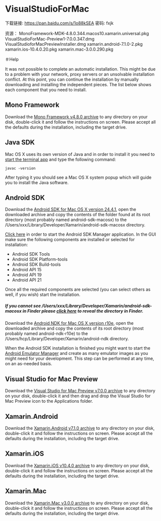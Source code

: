 # VisualStudioForMac

下载链接: https://pan.baidu.com/s/1o88kSEA 密码: fxjk

资源：
MonoFramework-MDK-4.8.0.344.macos10.xamarin.universal.pkg
VisualStudioForMac-Preview1-7.0.0.347.dmg
VisualStudioforMacPreviewInstaller.dmg
xamarin.android-7.1.0-2.pkg
xamarin.ios-10.4.0.20.pkg
xamarin.mac-3.0.0.290.pkg


＃Help

It was not possible to complete an automatic installation. This might be due to a problem with your network, proxy servers or an unsolvable installation conflict. At this point, you can continue the installation by manually downloading and installing the independent pieces. The list below shows each component that you need to install.

## Mono Framework

Download the [Mono Framework v4.8.0 archive](https://dl.xamarin.com/MonoFrameworkMDK/Macx86/MonoFramework-MDK-4.8.0.344.macos10.xamarin.universal.pkg) to any directory on your disk, double-click it and follow the instructions on screen. Please accept all the defaults during the installation, including the target drive.

## Java SDK

Mac OS X uses its own version of Java and in order to install it you need to [start the terminal app](run://localhost/usr/bin/open?-a&Terminal) and type the following command:

`javac -version`

After typing it you should see a Mac OS X system popup which will guide you to install the Java software.

## Android SDK

Download the [Android SDK for Mac OS X version 24.4.1](http://dl.google.com/android/android-sdk_r24.4.1-macosx.zip), open the downloaded archive and copy the contents of the folder found at its root directory (most probably named android-sdk-macosx) to the /Users/xxx/Library/Developer/Xamarin/android-sdk-macosx directory.

[Click here](run://localhost/Users/xxx/Library/Developer/Xamarin/android-sdk-macosx/tools/android?sdk) in order to start the Android SDK Manager application. In the GUI make sure the following components are installed or selected for installation:

* Android SDK Tools
* Android SDK Platform-tools
* Android SDK Build-tools
* Android API 15
* Android API 19
* Android API 21

Once all the required components are selected (you can select others as well, if you wish) start the installation.


##### If you cannot see /Users/xxx/Library/Developer/Xamarin/android-sdk-macosx in Finder please [click here](fileopen:/Users/xxx/Library/Developer/Xamarin/android-sdk-macosx?dir=1) to reveal the directory in Finder.


Download the [Android NDK for Mac OS X version r10e](http://dl.google.com/android/ndk/android-ndk-r10e-darwin-x86_64.bin), open the downloaded archive and copy the contents of its root directory (most probably named android-ndk-r10e) to the /Users/hcp/Library/Developer/Xamarin/android-ndk directory.

When the Android SDK installation is finished you might want to start the [Android Emulator Manager](run://localhost/Users/hcp/Library/Developer/Xamarin/android-sdk-macosx/tools/android?avd) and create as many emulator images as you might need for your development. This step can be performed at any time, on an as-needed basis.

## Visual Studio for Mac Preview

Download the [Visual Studio for Mac Preview v7.0.0 archive](https://dl.xamarin.com/VsMac/VisualStudioForMac-Preview1-7.0.0.347.dmg) to any directory on your disk, double-click it and then drag and drop the Visual Studio for Mac Preview icon to the Applications folder.

## Xamarin.Android

Download the [Xamarin.Android v7.1.0 archive](https://dl.xamarin.com/MonoforAndroid/Mac/xamarin.android-7.1.0-2.pkg) to any directory on your disk, double-click it and follow the instructions on screen. Please accept all the defaults during the installation, including the target drive.

## Xamarin.iOS

Download the [Xamarin.iOS v10.4.0 archive](https://dl.xamarin.com/MonoTouch/Mac/xamarin.ios-10.4.0.20.pkg) to any directory on your disk, double-click it and follow the instructions on screen. Please accept all the defaults during the installation, including the target drive.

## Xamarin.Mac

Download the [Xamarin.Mac v3.0.0 archive](https://dl.xamarin.com/XamarinforMac/Mac/xamarin.mac-3.0.0.290.pkg) to any directory on your disk, double-click it and follow the instructions on screen. Please accept all the defaults during the installation, including the target drive.
